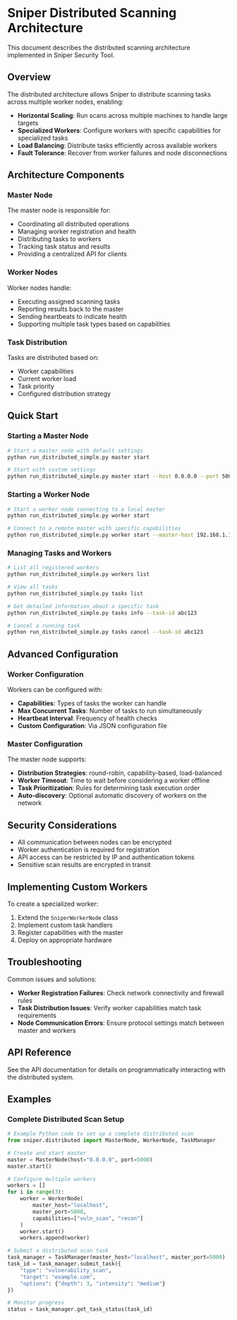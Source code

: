 # Sniper Distributed Scanning Architecture

This document describes the distributed scanning architecture implemented in Sniper Security Tool.

## Overview

The distributed architecture allows Sniper to distribute scanning tasks across multiple worker nodes, enabling:

- **Horizontal Scaling**: Run scans across multiple machines to handle large targets
- **Specialized Workers**: Configure workers with specific capabilities for specialized tasks
- **Load Balancing**: Distribute tasks efficiently across available workers
- **Fault Tolerance**: Recover from worker failures and node disconnections

## Architecture Components

### Master Node

The master node is responsible for:
- Coordinating all distributed operations
- Managing worker registration and health
- Distributing tasks to workers
- Tracking task status and results
- Providing a centralized API for clients

### Worker Nodes

Worker nodes handle:
- Executing assigned scanning tasks
- Reporting results back to the master
- Sending heartbeats to indicate health
- Supporting multiple task types based on capabilities

### Task Distribution

Tasks are distributed based on:
- Worker capabilities
- Current worker load
- Task priority
- Configured distribution strategy

## Quick Start

### Starting a Master Node

```bash
# Start a master node with default settings
python run_distributed_simple.py master start

# Start with custom settings
python run_distributed_simple.py master start --host 0.0.0.0 --port 5000 --strategy round-robin
```

### Starting a Worker Node

```bash
# Start a worker node connecting to a local master
python run_distributed_simple.py worker start

# Connect to a remote master with specific capabilities
python run_distributed_simple.py worker start --master-host 192.168.1.100 --capabilities "vuln_scan,recon"
```

### Managing Tasks and Workers

```bash
# List all registered workers
python run_distributed_simple.py workers list

# View all tasks
python run_distributed_simple.py tasks list

# Get detailed information about a specific task
python run_distributed_simple.py tasks info --task-id abc123

# Cancel a running task
python run_distributed_simple.py tasks cancel --task-id abc123
```

## Advanced Configuration

### Worker Configuration

Workers can be configured with:
- **Capabilities**: Types of tasks the worker can handle
- **Max Concurrent Tasks**: Number of tasks to run simultaneously
- **Heartbeat Interval**: Frequency of health checks
- **Custom Configuration**: Via JSON configuration file

### Master Configuration

The master node supports:
- **Distribution Strategies**: round-robin, capability-based, load-balanced
- **Worker Timeout**: Time to wait before considering a worker offline
- **Task Prioritization**: Rules for determining task execution order
- **Auto-discovery**: Optional automatic discovery of workers on the network

## Security Considerations

- All communication between nodes can be encrypted
- Worker authentication is required for registration
- API access can be restricted by IP and authentication tokens
- Sensitive scan results are encrypted in transit

## Implementing Custom Workers

To create a specialized worker:

1. Extend the `SniperWorkerNode` class
2. Implement custom task handlers
3. Register capabilities with the master
4. Deploy on appropriate hardware

## Troubleshooting

Common issues and solutions:

- **Worker Registration Failures**: Check network connectivity and firewall rules
- **Task Distribution Issues**: Verify worker capabilities match task requirements
- **Node Communication Errors**: Ensure protocol settings match between master and workers

## API Reference

See the API documentation for details on programmatically interacting with the distributed system.

## Examples

### Complete Distributed Scan Setup

```python
# Example Python code to set up a complete distributed scan
from sniper.distributed import MasterNode, WorkerNode, TaskManager

# Create and start master
master = MasterNode(host="0.0.0.0", port=5000)
master.start()

# Configure multiple workers
workers = []
for i in range(3):
    worker = WorkerNode(
        master_host="localhost",
        master_port=5000,
        capabilities=["vuln_scan", "recon"]
    )
    worker.start()
    workers.append(worker)

# Submit a distributed scan task
task_manager = TaskManager(master_host="localhost", master_port=5000)
task_id = task_manager.submit_task({
    "type": "vulnerability_scan",
    "target": "example.com",
    "options": {"depth": 3, "intensity": "medium"}
})

# Monitor progress
status = task_manager.get_task_status(task_id)
``` 